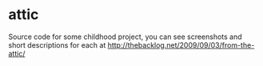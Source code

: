 attic
=====

Source code for some childhood project, you can see screenshots and short descriptions for each at http://thebacklog.net/2009/09/03/from-the-attic/
